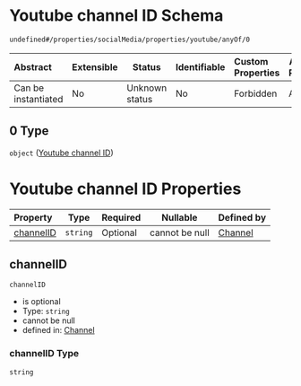 # Youtube channel ID Schema

```txt
undefined#/properties/socialMedia/properties/youtube/anyOf/0
```




| Abstract            | Extensible | Status         | Identifiable | Custom Properties | Additional Properties | Access Restrictions | Defined In                                                                 |
| :------------------ | ---------- | -------------- | ------------ | :---------------- | --------------------- | ------------------- | -------------------------------------------------------------------------- |
| Can be instantiated | No         | Unknown status | No           | Forbidden         | Allowed               | none                | [channel.schema.json\*](../out/channel.schema.json "open original schema") |

## 0 Type

`object` ([Youtube channel ID](channel-properties-social-media-links-properties-youtube-link-anyof-youtube-channel-id.md))

# Youtube channel ID Properties

| Property                | Type     | Required | Nullable       | Defined by                                                                                                                                                                                                    |
| :---------------------- | -------- | -------- | -------------- | :------------------------------------------------------------------------------------------------------------------------------------------------------------------------------------------------------------ |
| [channelID](#channelid) | `string` | Optional | cannot be null | [Channel](channel-properties-social-media-links-properties-youtube-link-anyof-youtube-channel-id-properties-channelid.md "undefined#/properties/socialMedia/properties/youtube/anyOf/0/properties/channelID") |

## channelID




`channelID`

-   is optional
-   Type: `string`
-   cannot be null
-   defined in: [Channel](channel-properties-social-media-links-properties-youtube-link-anyof-youtube-channel-id-properties-channelid.md "undefined#/properties/socialMedia/properties/youtube/anyOf/0/properties/channelID")

### channelID Type

`string`
